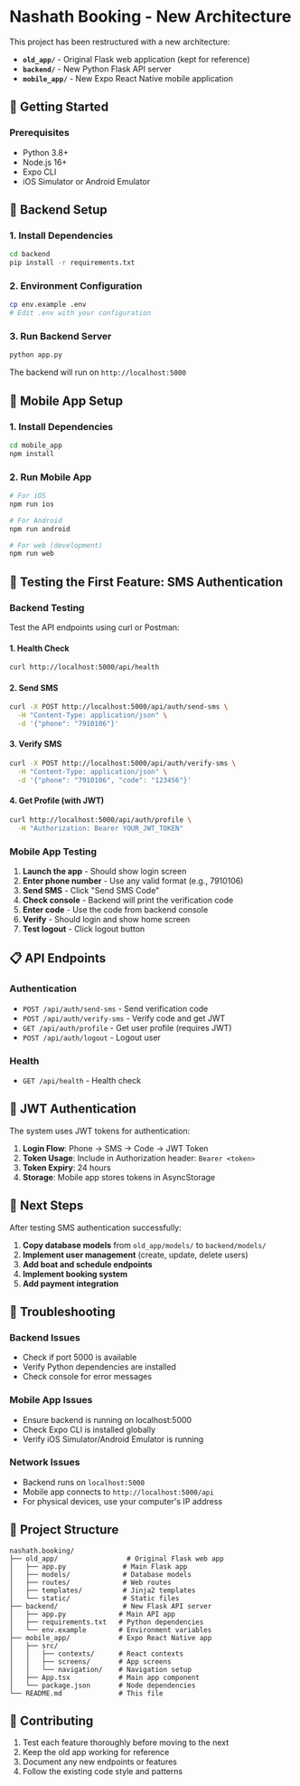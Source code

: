 # Nashath Booking - New Architecture

This project has been restructured with a new architecture:

- **`old_app/`** - Original Flask web application (kept for reference)
- **`backend/`** - New Python Flask API server
- **`mobile_app/`** - New Expo React Native mobile application

## 🚀 Getting Started

### Prerequisites
- Python 3.8+
- Node.js 16+
- Expo CLI
- iOS Simulator or Android Emulator

## 🔧 Backend Setup

### 1. Install Dependencies
```bash
cd backend
pip install -r requirements.txt
```

### 2. Environment Configuration
```bash
cp env.example .env
# Edit .env with your configuration
```

### 3. Run Backend Server
```bash
python app.py
```

The backend will run on `http://localhost:5000`

## 📱 Mobile App Setup

### 1. Install Dependencies
```bash
cd mobile_app
npm install
```

### 2. Run Mobile App
```bash
# For iOS
npm run ios

# For Android
npm run android

# For web (development)
npm run web
```

## 🧪 Testing the First Feature: SMS Authentication

### Backend Testing
Test the API endpoints using curl or Postman:

#### 1. Health Check
```bash
curl http://localhost:5000/api/health
```

#### 2. Send SMS
```bash
curl -X POST http://localhost:5000/api/auth/send-sms \
  -H "Content-Type: application/json" \
  -d '{"phone": "7910106"}'
```

#### 3. Verify SMS
```bash
curl -X POST http://localhost:5000/api/auth/verify-sms \
  -H "Content-Type: application/json" \
  -d '{"phone": "7910106", "code": "123456"}'
```

#### 4. Get Profile (with JWT)
```bash
curl http://localhost:5000/api/auth/profile \
  -H "Authorization: Bearer YOUR_JWT_TOKEN"
```

### Mobile App Testing
1. **Launch the app** - Should show login screen
2. **Enter phone number** - Use any valid format (e.g., 7910106)
3. **Send SMS** - Click "Send SMS Code"
4. **Check console** - Backend will print the verification code
5. **Enter code** - Use the code from backend console
6. **Verify** - Should login and show home screen
7. **Test logout** - Click logout button

## 📋 API Endpoints

### Authentication
- `POST /api/auth/send-sms` - Send verification code
- `POST /api/auth/verify-sms` - Verify code and get JWT
- `GET /api/auth/profile` - Get user profile (requires JWT)
- `POST /api/auth/logout` - Logout user

### Health
- `GET /api/health` - Health check

## 🔐 JWT Authentication

The system uses JWT tokens for authentication:

1. **Login Flow**: Phone → SMS → Code → JWT Token
2. **Token Usage**: Include in Authorization header: `Bearer <token>`
3. **Token Expiry**: 24 hours
4. **Storage**: Mobile app stores tokens in AsyncStorage

## 🚧 Next Steps

After testing SMS authentication successfully:

1. **Copy database models** from `old_app/models/` to `backend/models/`
2. **Implement user management** (create, update, delete users)
3. **Add boat and schedule endpoints**
4. **Implement booking system**
5. **Add payment integration**

## 🐛 Troubleshooting

### Backend Issues
- Check if port 5000 is available
- Verify Python dependencies are installed
- Check console for error messages

### Mobile App Issues
- Ensure backend is running on localhost:5000
- Check Expo CLI is installed globally
- Verify iOS Simulator/Android Emulator is running

### Network Issues
- Backend runs on `localhost:5000`
- Mobile app connects to `http://localhost:5000/api`
- For physical devices, use your computer's IP address

## 📁 Project Structure

```
nashath.booking/
├── old_app/                 # Original Flask web app
│   ├── app.py              # Main Flask app
│   ├── models/             # Database models
│   ├── routes/             # Web routes
│   ├── templates/          # Jinja2 templates
│   └── static/             # Static files
├── backend/                # New Flask API server
│   ├── app.py             # Main API app
│   ├── requirements.txt   # Python dependencies
│   └── env.example        # Environment variables
├── mobile_app/            # Expo React Native app
│   ├── src/
│   │   ├── contexts/      # React contexts
│   │   ├── screens/       # App screens
│   │   └── navigation/    # Navigation setup
│   ├── App.tsx            # Main app component
│   └── package.json       # Node dependencies
└── README.md              # This file
```

## 🤝 Contributing

1. Test each feature thoroughly before moving to the next
2. Keep the old app working for reference
3. Document any new endpoints or features
4. Follow the existing code style and patterns
